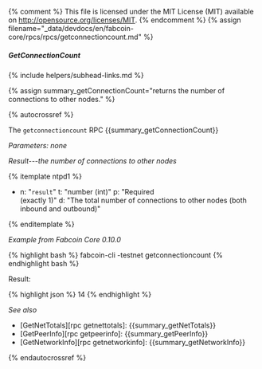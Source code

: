 {% comment %}
This file is licensed under the MIT License (MIT) available on
http://opensource.org/licenses/MIT.
{% endcomment %}
{% assign filename="_data/devdocs/en/fabcoin-core/rpcs/rpcs/getconnectioncount.md" %}

##### GetConnectionCount
{% include helpers/subhead-links.md %}

{% assign summary_getConnectionCount="returns the number of connections to other nodes." %}

{% autocrossref %}

The `getconnectioncount` RPC {{summary_getConnectionCount}}

*Parameters: none*

*Result---the number of connections to other nodes*

{% itemplate ntpd1 %}
- n: "`result`"
  t: "number (int)"
  p: "Required<br>(exactly 1)"
  d: "The total number of connections to other nodes (both inbound and outbound)"

{% enditemplate %}

*Example from Fabcoin Core 0.10.0*

{% highlight bash %}
fabcoin-cli -testnet getconnectioncount
{% endhighlight bash %}

Result:

{% highlight json %}
14
{% endhighlight %}

*See also*

* [GetNetTotals][rpc getnettotals]: {{summary_getNetTotals}}
* [GetPeerInfo][rpc getpeerinfo]: {{summary_getPeerInfo}}
* [GetNetworkInfo][rpc getnetworkinfo]: {{summary_getNetworkInfo}}

{% endautocrossref %}
